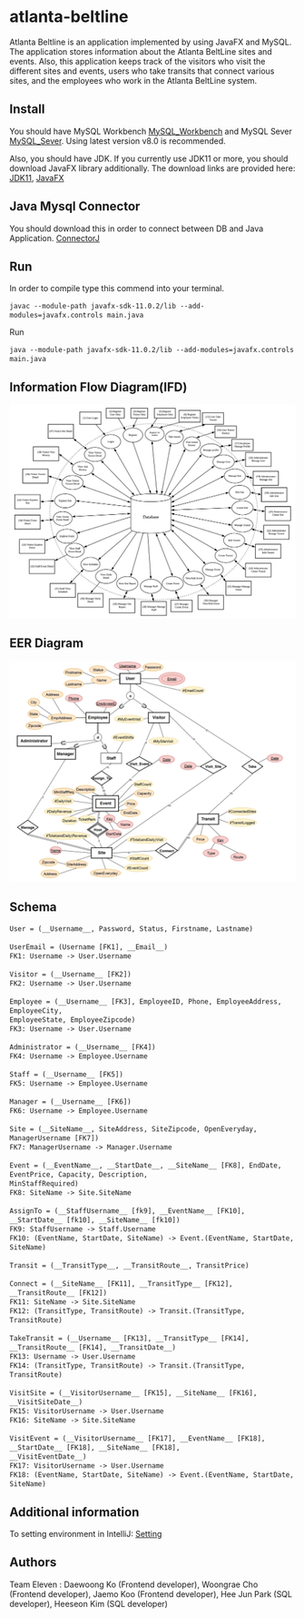 # atlanta-beltline

Atlanta Beltline is an application implemented by using JavaFX and MySQL. The application stores information about the Atlanta BeltLine sites and events. Also, this application keeps track of the visitors who visit the different sites and events, users who take transits that connect various sites, and the employees who work in the Atlanta BeltLine system.

Install
-------
You should have MySQL Workbench [MySQL_Workbench](https://dev.mysql.com/downloads/workbench/) and MySQL Sever [MySQL_Sever](https://dev.mysql.com/downloads/mysql/).
Using latest version v8.0 is recommended.

Also, you should have JDK.
If you currently use JDK11 or more, you should download JavaFX library additionally.
The download links are provided here:
[JDK11](https://www.oracle.com/technetwork/java/javase/downloads/jdk11-downloads-5066655.html), 
[JavaFX](https://gluonhq.com/products/javafx/)

Java Mysql Connector
--------------------
You should download this in order to connect between DB and Java Application.
[ConnectorJ](https://dev.mysql.com/downloads/file/?id=484819)

Run
----
In order to compile type this commend into your terminal.
```shell
javac --module-path javafx-sdk-11.0.2/lib --add-modules=javafx.controls main.java
```
Run
```shell
java --module-path javafx-sdk-11.0.2/lib --add-modules=javafx.controls main.java
```
Information Flow Diagram(IFD)
-----------------------------
![IFD](pictures/IFD.png)

EER Diagram
-----------
![EERD](pictures/EER.png)

Schema
------
```
User = (__Username__, Password, Status, Firstname, Lastname)

UserEmail = (Username [FK1], __Email__)
FK1: Username -> User.Username

Visitor = (__Username__ [FK2])
FK2: Username -> User.Username

Employee = (__Username__ [FK3], EmployeeID, Phone, EmployeeAddress, EmployeeCity,
EmployeeState, EmployeeZipcode)
FK3: Username -> User.Username

Administrator = (__Username__ [FK4])
FK4: Username -> Employee.Username

Staff = (__Username__ [FK5])
FK5: Username -> Employee.Username

Manager = (__Username__ [FK6])
FK6: Username -> Employee.Username

Site = (__SiteName__, SiteAddress, SiteZipcode, OpenEveryday, ManagerUsername [FK7])
FK7: ManagerUsername -> Manager.Username

Event = (__EventName__, __StartDate__, __SiteName__ [FK8], EndDate, EventPrice, Capacity, Description,
MinStaffRequired)
FK8: SiteName -> Site.SiteName

AssignTo = (__StaffUsername__ [fk9], __EventName__ [FK10], __StartDate__ [fk10], __SiteName__ [fk10])
FK9: StaffUsername -> Staff.Username
FK10: (EventName, StartDate, SiteName) -> Event.(EventName, StartDate, SiteName)

Transit = (__TransitType__, __TransitRoute__, TransitPrice)

Connect = (__SiteName__ [FK11], __TransitType__ [FK12], __TransitRoute__ [FK12])
FK11: SiteName -> Site.SiteName
FK12: (TransitType, TransitRoute) -> Transit.(TransitType, TransitRoute)

TakeTransit = (__Username__ [FK13], __TransitType__ [FK14], __TransitRoute__ [FK14], __TransitDate__)
FK13: Username -> User.Username
FK14: (TransitType, TransitRoute) -> Transit.(TransitType, TransitRoute)

VisitSite = (__VisitorUsername__ [FK15], __SiteName__ [FK16], __VisitSiteDate__)
FK15: VisitorUsername -> User.Username
FK16: SiteName -> Site.SiteName

VisitEvent = (__VisitorUsername__ [FK17], __EventName__ [FK18], __StartDate__ [FK18], __SiteName__ [FK18],
__VisitEventDate__)
FK17: VisitorUsername -> User.Username
FK18: (EventName, StartDate, SiteName) -> Event.(EventName, StartDate, SiteName)
```

Additional information
----------------------
To setting environment in IntelliJ: [Setting](https://stackoverflow.com/questions/52682195/how-to-get-javafx-and-java-11-working-in-intellij-idea)

Authors
-------
 Team Eleven :
 Daewoong Ko (Frontend developer),
 Woongrae Cho (Frontend developer),
 Jaemo Koo (Frontend developer),
 Hee Jun Park (SQL developer),
 Heeseon Kim (SQL developer)
